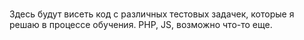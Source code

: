 # 
Здесь будут висеть код с различных тестовых задачек, которые я решаю в процессе обучения. PHP, JS, возможно что-то еще. 
